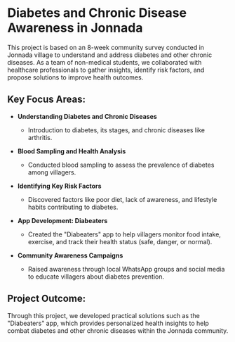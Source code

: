 # Diabetes and Chronic Disease Awareness in Jonnada

This project is based on an 8-week community survey conducted in Jonnada village to understand and address diabetes and other chronic diseases. As a team of non-medical students, we collaborated with healthcare professionals to gather insights, identify risk factors, and propose solutions to improve health outcomes.

## Key Focus Areas:

- **Understanding Diabetes and Chronic Diseases**
  - Introduction to diabetes, its stages, and chronic diseases like arthritis.
  
- **Blood Sampling and Health Analysis**
  - Conducted blood sampling to assess the prevalence of diabetes among villagers.
  
- **Identifying Key Risk Factors**
  - Discovered factors like poor diet, lack of awareness, and lifestyle habits contributing to diabetes.

- **App Development: Diabeaters**
  - Created the "Diabeaters" app to help villagers monitor food intake, exercise, and track their health status (safe, danger, or normal).

- **Community Awareness Campaigns**
  - Raised awareness through local WhatsApp groups and social media to educate villagers about diabetes prevention.

## Project Outcome:

Through this project, we developed practical solutions such as the "Diabeaters" app, which provides personalized health insights to help combat diabetes and other chronic diseases within the Jonnada community.

